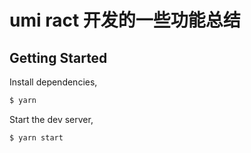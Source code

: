# umi ract 开发的一些功能总结

## Getting Started

Install dependencies,

```bash
$ yarn
```

Start the dev server,

```bash
$ yarn start
```
